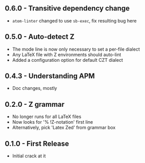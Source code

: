 ## 0.6.0 - Transitive dependency change
- `atom-linter` changed to use `sb-exec`, fix resulting bug here

## 0.5.0 - Auto-detect Z
- The mode line is now only necessary to set a per-file dialect
- Any LaTeX file with Z environments should auto-lint
- Added a configuration option for default CZT dialect

## 0.4.3 - Understanding APM
- Doc changes, mostly

## 0.2.0 - Z grammar
* No longer runs for all LaTeX files
* Now looks for '% !Z-notation' first line
* Alternatively, pick 'Latex Zed' from grammar box

## 0.1.0 - First Release
* Initial crack at it
